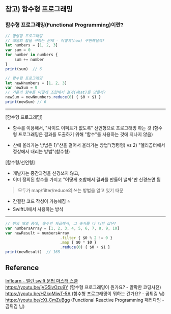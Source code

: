 ## 참고) 함수형 프로그래밍
### 함수형 프로그래밍(Functional Programming)이란?
```javascript
// 명령형 프로그래밍
// 배열의 합을 구하는 문제 - 어떻게(how) 구현해낼까?
let numbers = [1, 2, 3]
var sum = 0
for number in numbers {
    sum += number
}
print(sum)  // 6
```
```javascript
// 함수형 프로그래밍
let newNnumbers = [1, 2, 3]
var newSum = 0
// 기존의 함수를 어떻게 조합해서 결과(what)를 만들까?
newSum = newNnumbers.reduce(0) { $0 + $1 }
print(newSum) // 6
```
---
 [함수형 프로그래밍]
 - 함수를 이용해서, "사이드 이펙트가 없도록" 선언형으로 프로그래밍 하는 것
   (함수형 프로그래밍은 결과를 도출하기 위해 "함수"를 사용하는 것에 지나지 않음)

 - 산에 올라가는 방법은
   1)"산을 걸어서 올라가는 방법"(명령형)  vs  2) "헬리곱터에서 정상에서 내리는 방법"(함수형)
 
 [함수형/선언형]
 - 개발자는 중간과정을 신경쓰지 않고,
 - 이미 정의된 함수를 가지고 "어떻게 조합해서 결과를 만들어 낼까"만 신경쓰면 됨
 > 모두가 map/filter/reduce의 쓰는 방법을 알고 있기 때문

 - 간결한 코드 작성이 가능해짐 ⭐️
 - SwiftUI에서 사용하는 방식

---
```javascript
// 위의 배열 중에, 홀수만 제곱해서, 그 숫자를 다 더한 값은?
var numbersArray = [1, 2, 3, 4, 5, 6, 7, 8, 9, 10]
var newResult = numbersArray
                        .filter { $0 % 2 != 0 }
                        .map { $0 * $0 }
                        .reduce(0) { $0 + $1 }
print(newResult)  // 165
```
## Reference
[Inflearn - 앨런 swift 문법 마스터 스쿨](https://www.inflearn.com/course/%EC%8A%A4%EC%9C%84%ED%94%84%ED%8A%B8-%EB%AC%B8%EB%B2%95-%EB%A7%88%EC%8A%A4%ED%84%B0-%EC%8A%A4%EC%BF%A8/dashboard)  
https://youtu.be/jVG5jvOzu9Y   (함수형 프로그래밍이 뭔가요? - 얄팍한 코딩사전)  
https://youtu.be/HZkqMiwT-5A   (함수형 프로그래밍이 뭐하는 건가요? - 곰튀김 님)  
https://youtu.be/cXi_CmZuBgg   (Functional Reactive Programming 패러다임 - 곰튀김 님)  
